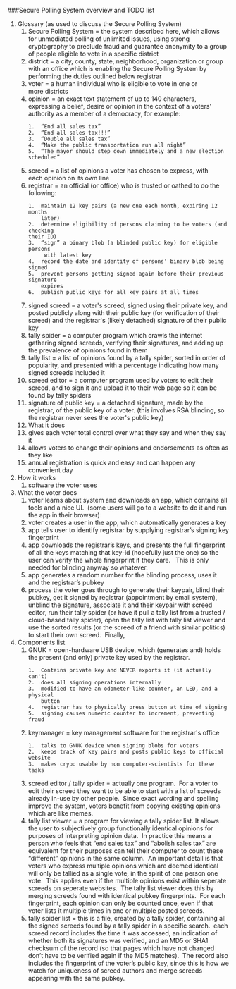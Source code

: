 ###Secure Polling System overview and TODO list

<ol><li>Glossary (as used to discuss the Secure Polling System)

<ol><li>Secure Polling System = the system described here, which allows for
      unmediated polling of unlimited issues, using strong cryptography to
      preclude fraud and guarantee anonymity to a group of people eligible
      to vote in a specific district 
</li><li>district = a city, county, state, neighborhood, organization or
      group with an office which is enabling the Secure Polling System by
      performing the duties outlined below registrar
</li><li>voter = a human individual who is eligible to vote in one or
      more districts
</li><li>opinion = an exact text statement of up to 140 characters,
      expressing a belief, desire or opinion in the context of a voters'
      authority as a member of a democracy, for example:

    1.  “End all sales tax”
    2.  “End all sales tax!!!”
    3.  “Double all sales tax”
    4.  “Make the public transportation run all night”
    5.  “The mayor should step down immediately and a new election
    scheduled”

</li><li>screed = a list of opinions a voter has chosen to express, with
    each opinion on its own line
</li><li>registrar = an official (or office) who is trusted or oathed to do
    the following:

    1.  maintain 12 key pairs (a new one each month, expiring 12 months
        later)
    2.  determine eligibility of persons claiming to be voters (and checking
    their ID)
    3.  “sign” a binary blob (a blinded public key) for eligible persons
         with latest key
    4.  record the date and identity of persons' binary blob being signed
    5.  prevent persons getting signed again before their previous signature
        expires
    6.  publish public keys for all key pairs at all times

</li><li>signed screed = a voter's screed, signed using their private key,
      and posted publicly along with their public key (for verification of
      their screed) and the registrar's (likely detached) signature of
      their public key
</li><li>tally spider = a computer program which crawls the internet
      gathering signed screeds, verifying their signatures, and adding up
      the prevalence of opinions found in them
</li><li>tally list = a list of opinions found by a tally spider, sorted in
      order of popularity, and presented with a percentage indicating how
      many signed screeds included it
</li><li>screed editor = a computer program used by voters to edit their
      screed, and to sign it and upload it to their web page so it can be
      found by tally spiders
</li><li>signature of public key = a detached signature, made by the
      registrar, of the public key of a voter. (this involves RSA
      blinding, so the registrar never sees the voter's public key)

</li><li>What it does

<li>gives each voter total control over what they say and when they say
      it
</li><li>allows voters to change their opinions and endorsements as often as
      they like
</li><li>annual registration is quick and easy and can happen any convenient
      day
</li></ol>

</li><li>How it works

<ol><li>software the voter uses</li></ol>

</li><li>What the voter does

<ol><li>voter learns about system and downloads an app, which contains all
      tools and a nice UI.  (some users will go to a website to do it and
      run the app in their browser)
</li><li>voter creates a user in the app, which automatically generates a key
</li><li>app tells user to identify registrar by supplying registrar’s
      signing key fingerprint
</li><li>app downloads the registrar’s keys, and presents the full
      fingerprint of all the keys matching that key-id (hopefully just the
      one) so the user can verify the whole fingerprint if they care.
      This is only needed for blinding anyway so whatever.
</li><li>app generates a random number for the blinding process, uses it and
      the registrar’s pubkey
</li><li>process the voter goes through to generate their keypair, blind
      their pubkey, get it signed by registrar (appointment by email
      system), unblind the signature, associate it and their keypair with
      screed editor, run their tally spider (or have it pull a tally
      list from a trusted / cloud-based tally spider), open the tally list
      with tally list viewer and use the sorted results (or the screed of
      a friend with similar politics) to start their own screed.  Finally,
</li></ol>

</li><li>Components list

<ol><li>GNUK = open-hardware USB device, which (generates and) holds the
      present (and only) private key used by the registrar.

    1.  Contains private key and NEVER exports it (it actually can't)
    2.  does all signing operations internally
    3.  modified to have an odometer-like counter, an LED, and a physical
        button
    4.  registrar has to physically press button at time of signing
    5.  signing causes numeric counter to increment, preventing fraud

</li><li>keymanager = key management software for the registrar's office

    1.  talks to GNUK device when signing blobs for voters
    2.  keeps track of key pairs and posts public keys to official website
    3.  makes crypo usable by non computer-scientists for these tasks

</li><li>screed editor / tally spider = actually one program.  For a voter to
      edit their screed they want to be able to start with a list of
      screeds already in-use by other people.  Since exact wording and
      spelling improve the system, voters benefit from copying existing
      opinions which are like memes.
</li><li>tally list viewer = a program for viewing a tally spider list.
      It allows the user to subjectively group functionally identical
      opinions for purposes of interpreting opinion data.  In practice
      this means a person who feels that “end sales tax” and “abolish
      sales tax” are equivalent for their purposes can tell their computer
      to count these “different” opinions in the same column.  An
      important detail is that voters who express multiple opinions which
      are deemed identical will only be tallied as a single vote, in the
      spirit of one person one vote.  This applies even if the multiple
      opinions exist within seperate screeds on seperate websites.  The
      tally list viewer does this by merging screeds found with identical
      pubkey fingerprints.  For each fingerprint, each opinion can only be
      counted once, even if that voter lists it multiple times in one or
      multiple posted screeds.
</li><li>tally spider list = this is a file, created by a tally spider,
      containing all the signed screeds found by a tally spider in a
      specific search.  each screed record includes the time it was
      accessed, an indication of whether both its signatures was verified,
      and an MD5 or SHA1 checksum of the record (so that pages which have
      not changed don’t have to be verified again if the MD5 matches).
      The record also includes the fingerprint of the voter’s public key,
      since this is how we watch for uniqueness of screed authors and
      merge screeds appearing with the same pubkey.
</li></ol>

</li></ol>
